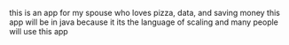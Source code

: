 this is an app for my spouse who loves pizza, data, and saving money
this app will be in java because it its the language of scaling and many people will use this app